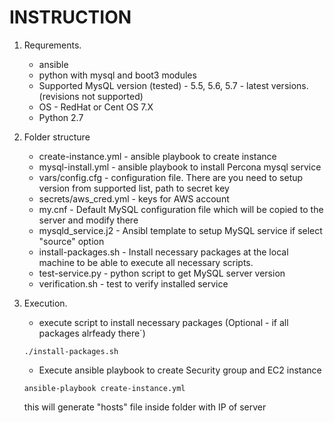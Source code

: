 # INSTRUCTION

1. Requrements.
   * ansible
   * python with mysql and boot3 modules
   * Supported MysQL version (tested) - 5.5, 5.6, 5.7 - latest versions. (revisions not supported)
   * OS - RedHat or Cent OS 7.X
   * Python 2.7   

2. Folder structure
   
   * create-instance.yml - ansible playbook to create instance
   * mysql-install.yml - ansible playbook to install Percona mysql service
   * vars/config.cfg -  configuration file. There are you need to setup version from supported list, path to secret key
   * secrets/aws_cred.yml - keys for AWS account
   * my.cnf - Default MySQL configuration file which will be copied to the server and modify there
   * mysqld_service.j2 - Ansibl template to setup MySQL service if select "source" option
   * install-packages.sh - Install necessary packages at the local machine to be able to execute all necessary scripts.
   * test-service.py - python script to get MySQL server version
   * verification.sh - test to verify installed service

3. Execution.
   * execute script to install necessary packages (Optional - if all packages alrfeady there´)
   ``` 
   ./install-packages.sh
   ```
   
   * Execute ansible playbook to create Security group and EC2 instance
   ```
   ansible-playbook create-instance.yml
   ```   

   this will generate "hosts" file inside folder with IP of server  
